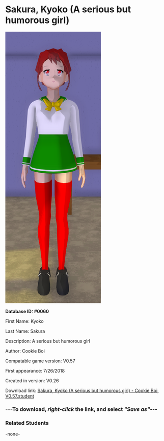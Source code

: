 # Sakura, Kyoko (A serious but humorous girl)

<img src="../../Files/Images/Sakura, Kyoko (A serious but humorous girl).png" title="Sakura, Kyoko (A serious but humorous girl) - Cookie Boi, V0.57">

**Database ID: #0060**

First Name: Kyoko

Last Name: Sakura

Description: A serious but humorous girl

Author: Cookie Boi

Compatable game version: V0.57

First appearance: 7/26/2018

Created in version: V0.26

Download link: <a href="https://raw.githubusercontent.com/Arbiter1223/Daigaku-Gurashi-Custom-Students/master/Files/Student%20Files/Sakura%2C%20Kyoko%20(A%20serious%20but%20humorous%20girl)%20-%20Cookie%20Boi%2C%20V0.57.student">Sakura, Kyoko (A serious but humorous girl) - Cookie Boi, V0.57.student</a>

### ---**To download, _right-click_ the link, and select _"Save as"_**---

### Related Students

-none-
